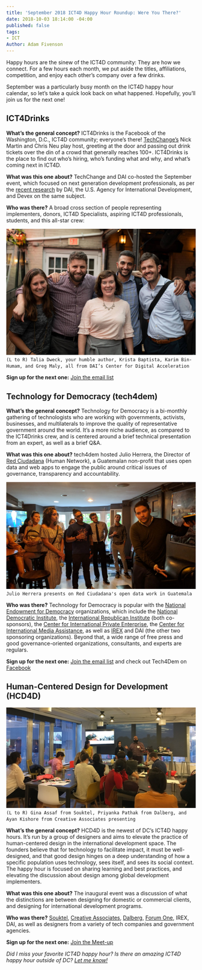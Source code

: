 ```yaml
---
title: 'September 2018 ICT4D Happy Hour Roundup: Were You There?'
date: 2018-10-03 18:14:00 -04:00
published: false
tags:
- ICT
Author: Adam Fivenson
---
```


Happy hours are the sinew of the ICT4D community: They are how we connect. For a few hours each month, we put aside the titles, affiliations, competition, and enjoy each other’s company over a few drinks. 

September was a particularly busy month on the ICT4D happy hour calendar, so let’s take a quick look back on what happened. Hopefully, you’ll join us for the next one! 

## ICT4Drinks

**What’s the general concept?** ICT4Drinks is the Facebook of the Washington, D.C., ICT4D community; everyone’s there! [TechChange’s](https://www.techchange.org/) Nick Martin and Chris Neu play host, greeting at the door and passing out drink tickets over the din of a crowd that generally reaches 100+. ICT4Drinks is the place to find out who’s hiring, who’s funding what and why, and what’s coming next in ICT4D. 

**What was this one about?** TechChange and DAI co-hosted the September event, which focused on next generation development professionals, as per the [recent research](https://www.devex.com/news/what-it-will-take-to-be-a-next-generation-development-professional-92764) by DAI, the U.S. Agency for International Development, and Devex on the same subject. 

**Who was there?** A broad cross section of people representing implementers, donors, ICT4D Specialists, aspiring ICT4D professionals, students, and this all-star crew:

![ict4drinks2.jpg](/uploads/ict4drinks2.jpg) `(L to R) Talia Dweck, your humble author, Krista Baptista, Karim Bin-Humam, and Greg Maly, all from DAI’s Center for Digital Acceleration`

**Sign up for the next one:** [Join the email list](http://ict4drinks.com/)

## Technology for Democracy (tech4dem)

**What’s the general concept?** Technology for Democracy is a bi-monthly gathering of technologists who are working with governments, activists, businesses, and multilaterals to improve the quality of representative government around the world. It’s a more niche audience, as compared to the ICT4Drinks crew, and is centered around a brief technical presentation from an expert, as well as a brief Q&A. 

**What was this one about?** tech4dem hosted Julio Herrera, the Director of [Red Ciudadana](http://redciudadana.org/) (Human Network), a Guatemalan non-profit that uses open data and web apps to engage the public around critical issues of governance, transparency and accountability. 

![tech4dem.jpeg](/uploads/tech4dem.jpeg)`Julio Herrera presents on Red Ciudadana's open data work in Guatemala`

**Who was there?** Technology for Democracy is popular with the [National Endowment for Democracy](https://www.ned.org/) organizations, which include the [National Democratic Institute](https://www.ndi.org/), the [International Republican Institute](https://www.iri.org/) (both co-sponsors), the [Center for International Private Enterprise](https://www.cipe.org/), the [Center for International Media Assistance](https://www.cima.ned.org/), as well as [IREX](https://www.irex.org/) and DAI (the other two sponsoring organizations). Beyond that, a wide range of free press and good governance-oriented organizations, consultants, and experts are regulars. 

**Sign up for the next one:** [Join the email list](http://bit.ly/tech4dem-DC) and check out Tech4Dem on [Facebook](http://www.Facebook.com/tech4dem)

## Human-Centered Design for Development (HCD4D)

![Image from iOS (14).jpg](/uploads/Image%20from%20iOS%20(14).jpg)`(L to R) Gina Assaf from Souktel, Priyanka Pathak from Dalberg, and Ayan Kishore from Creative Associates presenting`

**What’s the general concept?** HCD4D is the newest of DC’s ICT4D happy hours. It’s run by a group of designers and aims to elevate the practice of human-centered design in the international development space. The founders believe that for technology to facilitate impact, it must be well-designed, and that good design hinges on a deep understanding of how a specific population uses technology, sees itself, and sees its social context. The happy hour is focused on sharing learning and best practices, and elevating the discussion about design among global development implementers. 

**What was this one about?** The inaugural event was a discussion of what the distinctions are between designing for domestic or commercial clients, and designing for international development programs. 

**Who was there?** [Souktel](http://www.souktel.org/), [Creative Associates](https://www.creativeassociatesinternational.com/), [Dalberg](https://www.dalberg.com/), [Forum One](https://forumone.com/), IREX, DAI, as well as designers from a variety of tech companies and government agencies.

**Sign up for the next one:** [Join the Meet-up](https://www.meetup.com/HCD4D-Designing-Tech-for-International-Aid-Development/)


*Did I miss your favorite ICT4D happy hour? Is there an amazing ICT4D happy hour outside of DC? [Let me know!](mailto:adam_fivenson@dai.com)*